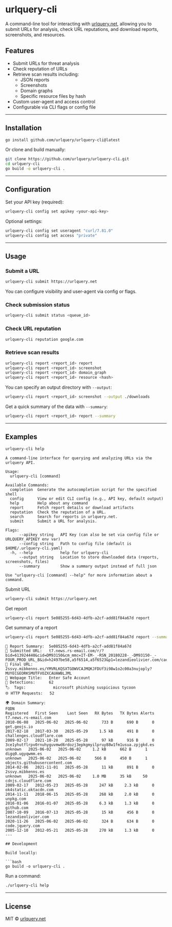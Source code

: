 # urlquery-cli

A command-line tool for interacting with [urlquery.net](https://urlquery.net), allowing you to submit URLs for analysis, check URL reputations, and download reports, screenshots, and resources.

## Features

- Submit URLs for threat analysis
- Check reputation of URLs
- Retrieve scan results including:
  - JSON reports
  - Screenshots
  - Domain graphs
  - Specific resource files by hash
- Custom user-agent and access control
- Configurable via CLI flags or config file

---

## Installation

```bash
go install github.com/urlquery/urlquery-cli@latest
```

Or clone and build manually:

```bash
git clone https://github.com/urlquery/urlquery-cli.git
cd urlquery-cli
go build -o urlquery-cli .
```

---

## Configuration

Set your API key (required):

```bash
urlquery-cli config set apikey <your-api-key>
```

Optional settings:

```bash
urlquery-cli config set useragent "curl/7.81.0"
urlquery-cli config set access "private"
```

---

## Usage

### Submit a URL

```bash
urlquery-cli submit https://urlquery.net
```

You can configure visibility and user-agent via config or flags.

### Check submission status

```bash
urlquery-cli submit status <queue_id>
```

### Check URL reputation

```bash
urlquery-cli reputation google.com
```

### Retrieve scan results

```bash
urlquery-cli report <report_id> report
urlquery-cli report <report_id> screenshot
urlquery-cli report <report_id> domain_graph
urlquery-cli report <report_id> resource <hash>
```

You can specify an output directory with `--output`:

```bash
urlquery-cli report <report_id> screenshot --output ./downloads
```

Get a quick summary of the data with `--summary`:

```bash
urlquery-cli report <report_id> report --summary
```


---

## Examples

```bash
urlquery-cli help
```
```console
A command-line interface for querying and analyzing URLs via the urlquery API.

Usage:
  urlquery-cli [command]

Available Commands:
  completion  Generate the autocompletion script for the specified shell
  config      View or edit CLI config (e.g., API key, default output)
  help        Help about any command
  report      Fetch report details or download artifacts
  reputation  Check the reputation of a URL.
  search      Search for reports in urlquery.net.
  submit      Submit a URL for analysis.

Flags:
      --apikey string   API Key (can also be set via config file or URLQUERY_APIKEY env var)
      --config string   Path to config file (default is $HOME/.urlquery-cli.yaml)
  -h, --help            help for urlquery-cli
      --output string   Location to store downloaded data (reports, screenshots, files)
      --summary         Show a summary output instead of full json

Use "urlquery-cli [command] --help" for more information about a command.
```

Submit URL
```bash
urlquery-cli submit https://urlquery.net
```

Get report
```bash
urlquery-cli report 5e085255-6d43-4dfb-a2cf-add81f84a67d report
```

Get summary of a report
```bash
urlquery-cli report 5e085255-6d43-4dfb-a2cf-add81f84a67d report --summary
```
```console
📝 Report Summary:  5e085255-6d43-4dfb-a2cf-add81f84a67d
🔗 Submitted URL:   t7.news.rs-email.com/r/?bid=613924440&cid=DM93150&cm_mmc=IT-EM-_-RSN_20180228-_-DM93150-_-FOUR_PROD_URL_B&id=h2497be58,a5f6514,a5f6523&p1=lezandieolivier.com/cache/authenticate/USgShXfEEslS/Y2FuZGVyc29uQHNsdXJwbWFpbC5uZXQ=
🔗 Final URL:       2ssvy.mibkenns.es/YMVRLKQSXTGOWVCAJMQKJFDUf3i98w1o2c00a3nujoply?MUYECGEORKSMUTFVOZXCAUAWBLJML
📄 Webpage Title:   Enter Safe Account
🚨 Detections:      62
🏷️  Tags:            microsoft phishing suspicious tycoon
🌐 HTTP Requests:   52

🌍 Domain Summary:
FQDN                                                                Registered   First Seen    Last Seen   RX Bytes   TX Bytes Alerts
t7.news.rs-email.com                                                2010-06-08   2025-06-02   2025-06-02      733 B      690 B      0
get.geojs.io                                                        2017-02-18   2017-03-30   2025-05-29     1.5 kB      491 B      0
challenges.cloudflare.com                                           2009-02-17   2021-10-20   2025-05-28      97 kB      916 B      0
3ce1yhutflrpv0rnuhyguvmwd6rdozj3epkgmyilpruy88w1fm1usua.zpjgkd.es      unknown   2025-06-02   2025-06-02     1.2 kB      662 B      1
digq0.ugyqwmm.es                                                       unknown   2025-06-02   2025-06-02      566 B      450 B      1
objects.githubusercontent.com                                       2014-02-06   2021-11-01   2025-05-28      11 kB      891 B      0
2ssvy.mibkenns.es                                                      unknown   2025-06-02   2025-06-02     1.0 MB      35 kB     50
cdnjs.cloudflare.com                                                2009-02-17   2012-05-23   2025-05-28     247 kB     2.3 kB      0
ok4static.oktacdn.com                                               2014-11-11   2018-06-15   2025-05-28     268 kB     2.0 kB      0
unpkg.com                                                           2016-01-06   2016-01-07   2025-05-28     6.3 kB     1.3 kB      0
github.com                                                          2007-10-09   2016-07-13   2025-05-28      15 kB      456 B      0
lezandieolivier.com                                                 2020-11-26   2025-06-02   2025-06-02      324 B      634 B      0
code.jquery.com                                                     2005-12-10   2012-05-21   2025-05-28     270 kB     1.3 kB      0
---

## Development

Build locally:

```bash
go build -o urlquery-cli .
```

Run a command:

```bash
./urlquery-cli help
```

---

## License

MIT © [urlquery.net](https://urlquery.net)
